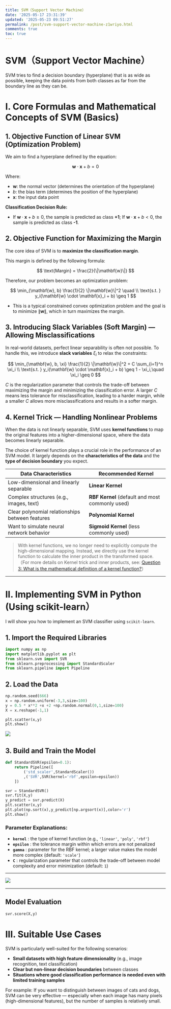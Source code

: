 ```yaml
---
title: SVM（Support Vector Machine）
date: '2025-05-17 23:31:39'
updated: '2025-05-23 09:51:27'
permalink: /post/svm-support-vector-machine-z1wriyo.html
comments: true
toc: true
---
```




# SVM（Support Vector Machine）

SVM tries to find a decision boundary (hyperplane) that is as wide as possible, keeping the data points from both classes as far from the boundary line as they can be.

# **I. Core Formulas and Mathematical Concepts of SVM (Basics)**

## 1. **Objective Function of Linear SVM (Optimization Problem)**

We aim to find a hyperplane defined by the equation:

$$
\mathbf{w} \cdot \mathbf{x} + b = 0
$$

Where:

- $\mathbf{w}$: the normal vector (determines the orientation of the hyperplane)
- $b$: the bias term (determines the position of the hyperplane)
- $\mathbf{x}$: the input data point

**Classification Decision Rule:**

- If $\mathbf{w} \cdot \mathbf{x} + b \geq 0$, the sample is predicted as class  **+1**; If $\mathbf{w} \cdot \mathbf{x} + b < 0$, the sample is predicted as class  **-1**.

## 2. **Objective Function for Maximizing the Margin**

The core idea of SVM is to **maximize the classification margin**.

This margin is defined by the following formula:

$$
\text{Margin} = \frac{2}{\|\mathbf{w}\|}
$$

Therefore, our problem becomes an optimization problem:

$$
\min_{\mathbf{w}, b} \frac{1}{2} \|\mathbf{w}\|^2 \quad \\
\text{s.t. } y_i(\mathbf{w} \cdot \mathbf{x}_i + b) \geq 1
$$

- This is a typical constrained convex optimization problem and the goal is to minimize $\|\mathbf{w}\|$, which in turn maximizes the margin.

## 3. **Introducing Slack Variables (Soft Margin) — Allowing Misclassifications**

In real-world datasets, perfect linear separability is often not possible. To handle this, we introduce **slack variables** $\xi_i$ to relax the constraints:

$$
\min_{\mathbf{w}, b, \xi} \frac{1}{2} \|\mathbf{w}\|^2 + C \sum_{i=1}^n \xi_i \\
\text{s.t. } y_i(\mathbf{w} \cdot \mathbf{x}_i + b) \geq 1 - \xi_i,\quad \xi_i \geq 0
$$

$C$ is the regularization parameter that controls the trade-off between maximizing the margin and minimizing the classification error. A larger $C$ means less tolerance for misclassification, leading to a harder margin, while a smaller $C$ allows more misclassifications and results in a softer margin.

## 4. **Kernel Trick — Handling Nonlinear Problems**

When the data is not linearly separable, SVM uses **kernel functions** to map the original features into a higher-dimensional space, where the data becomes linearly separable.

The choice of kernel function plays a crucial role in the performance of an SVM model. It largely depends on the **characteristics of the data** and the **type of decision boundary** you expect.

|Data Characteristics|Recommended Kernel|
| -------------------------------------------------| -----------------------------------|
|Low-dimensional and linearly separable|**Linear Kernel**|
|Complex structures (e.g., images, text)|**RBF Kernel** (default and most commonly used)|
|Clear polynomial relationships between features|**Polynomial Kernel**|
|Want to simulate neural network behavior|**Sigmoid Kernel** (less commonly used)|

> With kernel functions, we no longer need to explicitly compute the high-dimensional mapping. Instead, we directly use the kernel function to calculate the inner product in the transformed space.  
> （For more details on Kernel trick and inner products, see: [Question 3: What is the mathematical definition of a kernel function?](https://dukezhu513.github.io/post/think-twice-every-day-may-19-1vdngz.html)）

---

# **II. Implementing SVM in Python (Using scikit-learn**）

I will show you how to implement an SVM classifier using `scikit-learn`​.

## 1. Import the Required Libraries

```python
import numpy as np
import matplotlib.pyplot as plt
from sklearn.svm import SVR
from sklearn.preprocessing import StandardScaler
from sklearn.pipeline import Pipeline

```

## 2. Load the Data

```python
np.random.seed(666)
x = np.random.uniform(-3,3,size=100)
y = 0.5 * x**2 +x +2 +np.random.normal(0,1,size=100)
X = x.reshape(-1,1)

plt.scatter(x,y)
plt.show()
```

​​![](https://mysynotebook.oss-cn-hongkong.aliyuncs.com/img/image.png)​

## 3. Build and Train the Model

```python
def StandardSVR(epsilon=0.1):
    return Pipeline([
        ('std_scaler',StandardScaler())
        ,('SVR',SVR(kernel='rbf',epsilon=epsilon))
    ])

svr = StandardSVR()
svr.fit(X,y)
y_predict = svr.predict(X)
plt.scatter(x,y)
plt.plot(np.sort(x),y_predict[np.argsort(x)],color='r')
plt.show()
```

### Parameter Explanations:

- ​**​`kernel`​**​  : the type of kernel function (e.g., `'linear'`​, `'poly'`​, `'rbf'`​)
- ​**​`epsilon`​**​  : the tolerance margin within which errors are not penalized
- ​**​`gamma`​**​  : parameter for the RBF kernel; a larger value makes the model more complex (default: `'scale'`​)
- ​**​`C`​**​  : regularization parameter that controls the trade-off between model complexity and error minimization (default: `1`​)

---

​​![](https://mysynotebook.oss-cn-hongkong.aliyuncs.com/img/image.png)​

---

## Model Evaluation

```python
svr.score(X,y)
```

# **III.** Suitable Use Cases

SVM is particularly well-suited for the following scenarios:

- **Small datasets with high feature dimensionality** (e.g., image recognition, text classification)
- **Clear but non-linear decision boundaries** between classes
- **Situations where good classification performance is needed even with limited training samples**

For example: If you want to distinguish between images of cats and dogs, SVM can be very effective — especially when each image has many pixels (high-dimensional features), but the number of samples is relatively small.

‍
